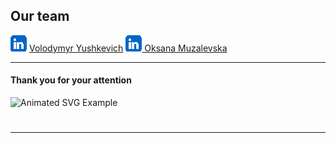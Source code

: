 
## Our team
<img src="Images\img_Linkedin.png" alt="Example"> [ Volodymyr Yushkevich](www.linkedin.com)
<img src="Images\img_Linkedin.png" alt="Example">[  Oksana Muzalevska](www.linkedin.com/in/oksana-muzalevska-bb1887154)


---


#### Thank you for your attention
<img src="https://media1.tenor.com/m/IErQHBRt6GIAAAAd/leonardo-dicaprio.gif" alt="Animated SVG Example">

#

---
